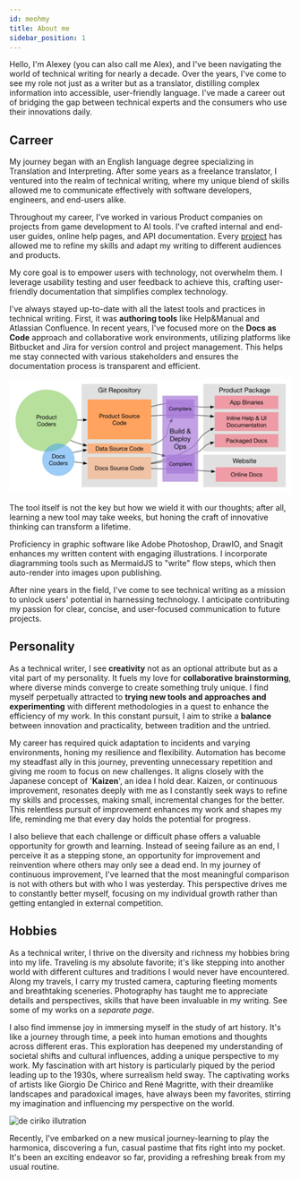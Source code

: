 ```yaml
---
id: meohmy
title: About me
sidebar_position: 1
---
```


Hello, I'm Alexey (you can also call me Alex), and I've been navigating the world of technical writing for nearly a decade. Over the years, I've come to see my role not just as a writer but as a translator, distilling complex information into accessible, user-friendly language. I've made a career out of bridging the gap between technical experts and the consumers who use their innovations daily.

## Carreer

My journey began with an English language degree specializing in Translation and Interpreting. After some years as a freelance translator, I ventured into the realm of technical writing, where my unique blend of skills allowed me to communicate effectively with software developers, engineers, and end-users alike.

Throughout my career, I've worked in various Product companies on projects from game development to AI tools. I've crafted internal and end-user guides, online help pages, and API documentation. Every [project](../cv/work-xp.md) has allowed me to refine my skills and adapt my writing to different audiences and products.

My core goal is to empower users with technology, not overwhelm them. I leverage usability testing and user feedback to achieve this, crafting user-friendly documentation that simplifies complex technology.

I've always stayed up-to-date with all the latest tools and practices in technical writing. First, it was **authoring tools** like Help&Manual and Atlassian Confluence. In recent years, I've focused more on the **Docs as Code** approach and collaborative work environments, utilizing platforms like Bitbucket and Jira for version control and project management. This helps me stay connected with various stakeholders and ensures the documentation process is transparent and efficient.

![](/img/pipeline.png)

The tool itself is not the key but how we wield it with our thoughts; after all, learning a new tool may take weeks, but honing the craft of innovative thinking can transform a lifetime.

Proficiency in graphic software like Adobe Photoshop, DrawIO, and Snagit enhances my written content with engaging illustrations. I incorporate diagramming tools such as MermaidJS to "write" flow steps, which then auto-render into images upon publishing.

<!-- [example](tbd) -->

After nine years in the field, I've come to see technical writing as a mission to unlock users' potential in harnessing technology. I anticipate contributing my passion for clear, concise, and user-focused communication to future projects.

## Personality

As a technical writer, I see **creativity** not as an optional attribute but as a vital part of my personality. It fuels my love for **collaborative brainstorming**, where diverse minds converge to create something truly unique. I find myself perpetually attracted to **trying new tools and approaches and experimenting** with different methodologies in a quest to enhance the efficiency of my work. In this constant pursuit, I aim to strike a **balance** between innovation and practicality, between tradition and the untried.

My career has required quick adaptation to incidents and varying environments, honing my resilience and flexibility. Automation has become my steadfast ally in this journey, preventing unnecessary repetition and giving me room to focus on new challenges. It aligns closely with the Japanese concept of '**Kaizen**', an idea I hold dear. Kaizen, or continuous improvement, resonates deeply with me as I constantly seek ways to refine my skills and processes, making small, incremental changes for the better. This relentless pursuit of improvement enhances my work and shapes my life, reminding me that every day holds the potential for progress.

I also believe that each challenge or difficult phase offers a valuable opportunity for growth and learning. Instead of seeing failure as an end, I perceive it as a stepping stone, an opportunity for improvement and reinvention where others may only see a dead end. In my journey of continuous improvement, I've learned that the most meaningful comparison is not with others but with who I was yesterday. This perspective drives me to constantly better myself, focusing on my individual growth rather than getting entangled in external competition.

## Hobbies

As a technical writer, I thrive on the diversity and richness my hobbies bring into my life. Traveling is my absolute favorite; it's like stepping into another world with different cultures and traditions I would never have encountered. Along my travels, I carry my trusted camera, capturing fleeting moments and breathtaking sceneries. Photography has taught me to appreciate details and perspectives, skills that have been invaluable in my writing. See some of my works on a *separate page*.

I also find immense joy in immersing myself in the study of art history. It's like a journey through time, a peek into human emotions and thoughts across different eras. This exploration has deepened my understanding of societal shifts and cultural influences, adding a unique perspective to my work. My fascination with art history is particularly piqued by the period leading up to the 1930s, where surrealism held sway. The captivating works of artists like Giorgio De Chirico and René Magritte, with their dreamlike landscapes and paradoxical images, have always been my favorites, stirring my imagination and influencing my perspective on the world.

![de ciriko illutration](/img/photos/IMG_20191230_164005-01.jpg)

Recently, I've embarked on a new musical journey-learning to play the harmonica, discovering a fun, casual pastime that fits right into my pocket. It's been an exciting endeavor so far, providing a refreshing break from my usual routine.
<!--
## FAQ -->

